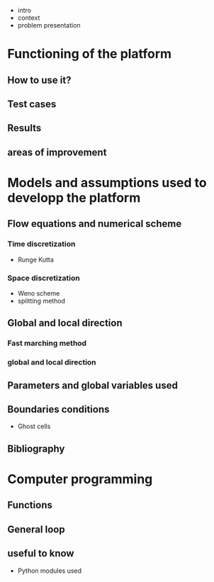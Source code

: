 * intro
* context
* problem presentation

# Functioning of the platform
## How to use it?
## Test cases
## Results
## areas of improvement 

# Models and assumptions used to developp the platform
## Flow equations and numerical scheme
### Time discretization
* Runge Kutta
### Space discretization
* Weno scheme
* splitting method
## Global and local direction 
### Fast marching method
### global and local direction 
## Parameters and global variables used
## Boundaries conditions
* Ghost cells
## Bibliography

# Computer programming
## Functions
## General loop
## useful to know 
* Python modules used
